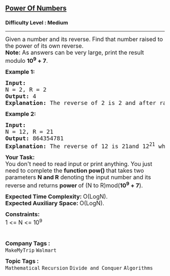<h2><a href="https://practice.geeksforgeeks.org/problems/power-of-numbers-1587115620/1">Power Of Numbers</a></h2><h3>Difficulty Level : Medium</h3><hr><div class="problems_problem_content__Xm_eO"><p><span style="font-size: 18px;">Given a number and its reverse. Find that number raised to the power of its own reverse.<br><strong>Note:</strong> As answers can be very large, print the result modulo <strong>10<sup>9</sup> + 7</strong>.</span></p>
<p><span style="font-size: 18px;"><strong>Example 1:</strong></span></p>
<pre style="position: relative;"><span style="font-size: 18px;"><strong>Input:
</strong>N = 2, R = 2
<strong>Output: </strong>4<strong>
Explanation: </strong>The reverse of 2 is 2 and after raising power of 2 by 2 we get 4 which gives remainder as 4 when divided by 1000000007.</span><div class="open_grepper_editor" title="Edit &amp; Save To Grepper"></div></pre>
<p><span style="font-size: 18px;"><strong>Example 2:</strong></span></p>
<pre style="position: relative;"><span style="font-size: 18px;"><strong>Input:
</strong>N = 12, R = 21
<strong>Output: </strong>864354781<strong>
Explanation: </strong>The reverse of 12 is 21and 12<sup>21</sup> when divided by 1000000007 gives remainder as 864354781.</span><div class="open_grepper_editor" title="Edit &amp; Save To Grepper"></div></pre>
<p><strong><span style="font-size: 18px;">Your Task:</span></strong><br><span style="font-size: 18px;">You don't need to read input or print anything. You just need to complete the <strong>function pow()&nbsp;</strong>that takes two parameters <strong>N and R</strong>&nbsp;denoting the input number and its reverse and returns <strong>power </strong>of (N to R)mod(<strong>10<sup>9</sup> + 7</strong>).</span></p>
<p><span style="font-size: 18px;"><strong>Expected Time Complexity:&nbsp;</strong>O(LogN).<br><strong>Expected Auxiliary Space:&nbsp;</strong>O(LogN).</span></p>
<p><span style="font-size: 18px;"><strong>Constraints:</strong><br>1 &lt;= N &lt;= 10<sup>9</sup></span></p>
<p>&nbsp;</p></div><p><span style=font-size:18px><strong>Company Tags : </strong><br><code>MakeMyTrip</code>&nbsp;<code>Walmart</code>&nbsp;<br><p><span style=font-size:18px><strong>Topic Tags : </strong><br><code>Mathematical</code>&nbsp;<code>Recursion</code>&nbsp;<code>Divide and Conquer</code>&nbsp;<code>Algorithms</code>&nbsp;